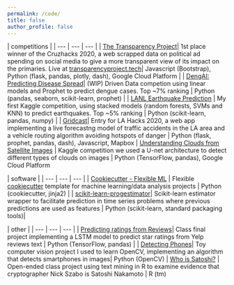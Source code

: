 ```yaml
---
permalink: /code/
title: false
author_profile: false
---
```


| competitions |
| --- | --- | --- |
| [The Transparency Project](https://github.com/Jswig/dss-cruzhacks)| 1st place winner of the Cruzhacks 2020, a web  scrapped data on political ad spending on social media to give a more transparent view of its impact on the primaries. Live at [transparencyproject.tech](http://transparencyproject.tech/candidate_dashboard)| Javascript (Bootstrap), Python (flask, pandas, plotly, dash), Google Cloud Platform |
| [DengAI: Predicting Disease Spread](https://github.com/datascienceslugs/dss-diseasespread)| (WIP) Driven Data competion using linear models and Prophet to predict dengue cases. Top ~7% ranking | Python (pandas, seaborn, scikit-learn, prophet) |
| [LANL Earthquake Prediction](https://github.com/datascienceslugs/dss-earthquakes) | My first Kaggle competition, using stacked models (random forests, SVMs and KNN) to predict earthquakes. Top ~5% ranking |  Python (scikit-learn, pandas, numpy) |
| [Gridcast](https://github.com/Jswig/lahacks)| Entry for LA Hacks 2020, a web app implementing a live forecastng model of traffic accidents in the LA area and a vehicle routing algorithm avoiding hotspots of danger | Python (flask, prophet, pandas, dash), Javascript, Mapbox
| [Understanding Clouds from Satellite Images](https://github.com/datascienceslugs/dss-cloudclassification/tree/anders-testing) | Kaggle competition we used a U-net architecture to detect different types of clouds on images | Python (TensorFlow, pandas), Google Cloud Platform


| software |
| --- | --- | --- |
| [Cookiecutter - Flexible ML](https://github.com/Jswig/cookiecutter-flexible-ml) | Flexible  [cookiecutter](https://cookiecutter.readthedocs.io/en/1.7.2/) template for machine learning/data analysis projects | Python (cookiecutter, jinja2) | 
| [scikit-learn-progestimator](https://github.com/Jswig/sklearn-progestimator)| Scikit-learn estimator wrapper to facilitate prediction in time series problems where previous predictions are used as features | Python (scikit-learn, standard packaging tools)|

| other |
| --- | --- | --- |
| [Predicting ratings from Reviews](https://github.com/Jswig/cse142-final-project)| Class final project implementing a LSTM model to predict star ratings from Yelp reviews text | Python (TensorFlow, pandas) |
| [Detecting Phones](https://github.com/Jswig/bctakehome)| Toy computer vision project I used to learn OpenCV, implementing an algorithm that detects smartphones in images| Python (OpenCV)
| [Who is Satoshi?](https://github.com/Jswig/Computational-Futurology/blob/master/Who_Is_Satoshi) | Open-ended class project using text mining in R to examine evidence that cryptographer Nick Szabo is Satoshi Nakamoto | R (tm) 



